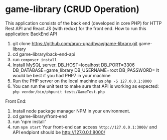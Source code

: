 # game-library (CRUD Operation)
This application consists of the back end (developed in core PHP) for HTTP Rest API and React JS (with redux) for the front end.
How to run this application:
BackEnd API
1. git clone https://github.com/arun-upadhyay/game-library.git game-library
2. cd game-library/back-end-api
3. run `composer install`
4. Install MySQL server. 
DB_HOST=localhost
DB_PORT=3306
DB_DATABASE=game_library
DB_USERNAME=root
DB_PASSWORD=
It would be best if you had PHP7 in your machine
4. Run the PHP server on the local machine as `php -S 127.0.0.1:8000`
5. You can run the unit test to make sure that API is working as expected:
`php vendor/bin/phpunit tests/GameTest.php`

Front End:
1. Install node package manager NPM in your environment. 
2. cd game-library/front-end
3. run 'npm install'
4. run `npm start`
Your front-end can access `http://127.0.0.1:3000/` and API endpiont should be http://127.0.0.1:8000/

